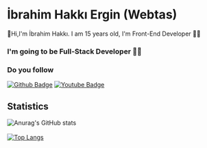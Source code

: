 # İbrahim Hakkı Ergin (Webtas)
:wave:Hi,I'm İbrahim Hakkı. I am 15 years old, I'm Front-End Developer :man_technologist:
### I'm going to be Full-Stack Developer :man_technologist:
### Do you follow
[![Github Badge](https://img.shields.io/github/followers/06ergin06?style=social)](https://github.com/06ergin06)
[![Youtube Badge](https://img.shields.io/youtube/channel/subscribers/UCnu8zBv-6nGXLlxgsBYmksQ?style=social)](https://www.youtube.com/channel/UCnu8zBv-6nGXLlxgsBYmksQ/featured)
## Statistics
![Anurag's GitHub stats](https://github-readme-stats.vercel.app/api?username=06ergin06&show_icons=true&theme=dark)
<br><br>
[![Top Langs](https://github-readme-stats.vercel.app/api/top-langs/?username=06ergin06&layout=compact)](https://github.com/anuraghazra/github-readme-stats)
